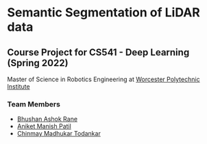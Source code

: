 # Semantic Segmentation of LiDAR data

## Course Project for CS541 - Deep Learning (Spring 2022)

Master of Science in Robotics Engineering at [Worcester Polytechnic Institute](https://www.wpi.edu/)

### Team Members
- [Bhushan Ashok Rane](https://github.com/ranebhushan)
- [Aniket Manish Patil](https://github.com/aniketmpatil)
- [Chinmay Madhukar Todankar](https://github.com/chinmaytodankar)

